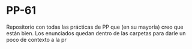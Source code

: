 # PP-61
Repositorio con todas las prácticas de PP que (en su mayoría) creo que están bien. Los enunciados quedan dentro de las carpetas para darle un poco de contexto a la pr
